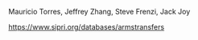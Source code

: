 Mauricio Torres, Jeffrey Zhang, Steve Frenzi, Jack Joy


https://www.sipri.org/databases/armstransfers
